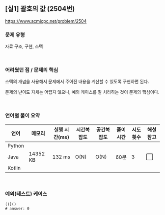 ## [실1] 괄호의 값 (2504번)

https://www.acmicpc.net/problem/2504

### 문제 유형

자료 구조, 구현, 스택

<br>

### 어려웠던 점 / 문제의 핵심

스택의 개념을 사용해서 문제에서 주어진 내용을 계산할 수 있도록 구현하면 된다.

문제의 난이도 자체는 어렵지 않으나, 예외 케이스를 잘 처리하는 것이 문제의 핵심이다.

<br>

### 언어별 풀이 요약

| 언어   | 메모리   | 실행 시간(ms) | 시간복잡도 | 공간복잡도 | 풀이 시간 | 시도 횟수 | 해설 참고            |
| ------ | -------- | ------------- | ---------- | ---------- | --------- | --------- | -------------------- |
| Python |          |               |            |            |           |           |                      |
| Java   | 14352 KB | 132 ms        | O(N)       | O(N)       | 60분      | 3         | :white_large_square: |
| Kotlin |          |               |            |            |           |           |                      |

<br>

### 예외(테스트) 케이스

```
()]()
# answer: 0
```

